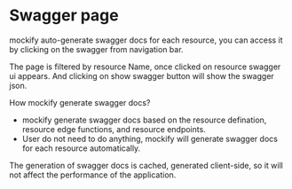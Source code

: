 # Swagger page
mockify auto-generate swagger docs for each resource, you can access it by clicking on the swagger from navigation bar.

The page is filtered by resource Name, once clicked on resource swagger ui appears. And clicking on show swagger button will show the swagger json.

How mockify generate swagger docs?
- mockify generate swagger docs based on the resource defination, resource edge functions, and resource endpoints.
- User do not need to do anything, mockify will generate swagger docs for each resource automatically.

The generation of swagger docs is cached, generated client-side, so it will not affect the performance of the application.